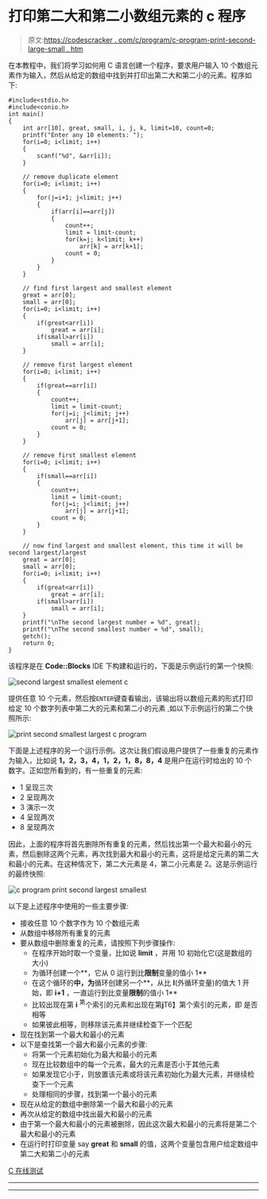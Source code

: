 # 打印第二大和第二小数组元素的 c 程序

> 原文:[https://codescracker . com/c/program/c-program-print-second-large-small . htm](https://codescracker.com/c/program/c-program-print-second-largest-smallest.htm)

在本教程中，我们将学习如何用 C 语言创建一个程序，要求用户输入 10 个数组元素作为输入，然后从给定的数组中找到并打印出第二大和第二小的元素。程序如下:

```
#include<stdio.h>
#include<conio.h>
int main()
{
    int arr[10], great, small, i, j, k, limit=10, count=0;
    printf("Enter any 10 elements: ");
    for(i=0; i<limit; i++)
    {
        scanf("%d", &arr[i]);
    }

    // remove duplicate element
    for(i=0; i<limit; i++)
    {
        for(j=i+1; j<limit; j++)
        {
            if(arr[i]==arr[j])
            {
                count++;
                limit = limit-count;
                for(k=j; k<limit; k++)
                    arr[k] = arr[k+1];
                count = 0;
            }
        }
    }

    // find first largest and smallest element
    great = arr[0];
    small = arr[0];
    for(i=0; i<limit; i++)
    {
        if(great<arr[i])
            great = arr[i];
        if(small>arr[i])
            small = arr[i];
    }

    // remove first largest element
    for(i=0; i<limit; i++)
    {
        if(great==arr[i])
        {
            count++;
            limit = limit-count;
            for(j=i; j<limit; j++)
                arr[j] = arr[j+1];
            count = 0;
        }
    }

    // remove first smallest element
    for(i=0; i<limit; i++)
    {
        if(small==arr[i])
        {
            count++;
            limit = limit-count;
            for(j=i; j<limit; j++)
                arr[j] = arr[j+1];
            count = 0;
        }
    }

    // now find largest and smallest element, this time it will be second largest/largest
    great = arr[0];
    small = arr[0];
    for(i=0; i<limit; i++)
    {
        if(great<arr[i])
            great = arr[i];
        if(small>arr[i])
            small = arr[i];
    }
    printf("\nThe second largest number = %d", great);
    printf("\nThe second smallest number = %d", small);
    getch();
    return 0;
}
```

该程序是在 **Code::Blocks** IDE 下构建和运行的，下面是示例运行的第一个快照:

![second largest smallest element c](../Images/ce54cae3a4d70aef563b2d6eb521c3fa.png)

提供任意 10 个元素，然后按`ENTER`键查看输出，该输出将以数组元素的形式打印给定 10 个数字列表中第二大的元素和第二小的元素 ,如以下示例运行的第二个快照所示:

![print second smallest largest c program](../Images/69d9d5ff589644c1b530c430470dc4e0.png)

下面是上述程序的另一个运行示例。这次让我们假设用户提供了一些重复的元素作为输入，比如说 **1，2，3，4，1，2，1，8，8，4** 是用户在运行时给出的 10 个数字。正如您所看到的，有一些重复的元素:

*   1 呈现三次
*   2 呈现两次
*   3 演示一次
*   4 呈现两次
*   8 呈现两次

因此，上面的程序将首先删除所有重复的元素，然后找出第一个最大和最小的元素，然后删除这两个元素，再次找到最大和最小的元素，这将是给定元素的第二大和最小的元素。在这种情况下，第二大元素是 4，第二小元素是 2。这是示例运行的最终快照:

![c program print second largest smallest](../Images/8675a414c0478a4e4a4a5f63bd60e793.png)

以下是上述程序中使用的一些主要步骤:

*   接收任意 10 个数字作为 10 个数组元素
*   从数组中移除所有重复的元素
*   要从数组中删除重复的元素，请按照下列步骤操作:
    *   在程序开始时取一个变量，比如说 **limit** ，并用 10 初始化它(这是数组的大小)
    *   为循环创建一个**，它从 0 运行到比**限制**变量的值小 1**
    *   在这个循环的**中，为**循环创建另一个**，从比 **I**(外循环变量)的值大 1 开始，即 **i+1** ，一直运行到比变量**限制**的值小 1**
    *   比较出现在第 **i** <sup>第</sup>个索引的元素和出现在第**j**T6】第个索引的元素，即 是否相等
    *   如果彼此相等，则移除该元素并继续检查下一个匹配
*   现在找到第一个最大和最小的元素
*   以下是查找第一个最大和最小元素的步骤:
    *   将第一个元素初始化为最大和最小的元素
    *   现在比较数组中的每一个元素，最大的元素是否小于其他元素
    *   如果发现它小于，则放置该元素或将该元素初始化为最大元素，并继续检查下一个元素
    *   处理相同的步骤，找到第一个最小的元素
*   现在从给定的数组中删除第一个最大和最小的元素
*   再次从给定的数组中找出最大和最小的元素
*   由于第一个最大和最小的元素被删除，因此这次最大和最小的元素将是第二个最大和最小的元素
*   在运行时打印变量 say **great** 和 **small** 的值，这两个变量包含用户给定数组中第二大和第二小的元素

[C 在线测试](/exam/showtest.php?subid=2)

* * *

* * *